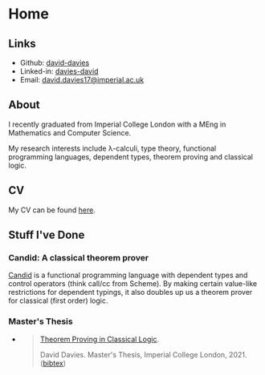 # Home
## Links
- Github: [david-davies](https://github.com/david-davies)
- Linked-in: [davies-david](https://www.linkedin.com/in/davies-david)
- Email: [david.davies17@imperial.ac.uk](mailto:david.davies17@imperial.ac.uk)

## About
I recently graduated from Imperial College London with a MEng in Mathematics and Computer Science.

My research interests include λ-calculi, type theory, functional programming languages, dependent types, theorem proving and classical logic.

## CV
My CV can be found [here](https://david-davies.github.io/assets/cv.pdf).

## Stuff I've Done

### Candid: A classical theorem prover
[Candid](https://github.com/david-davies/prover) is a functional programming language with dependent types and control operators (think call/cc from Scheme). By making certain value-like restrictions for dependent typings, it also doubles up us a theorem prover for classical (first order) logic. 





### Master's Thesis
- > [Theorem Proving in Classical Logic](https://david-davies.github.io/assets/masters.pdf).
  >
  > David Davies. Master's Thesis, Imperial College London, 2021. ([bibtex](https://david-davies.github.io/assets/masters.bib))



